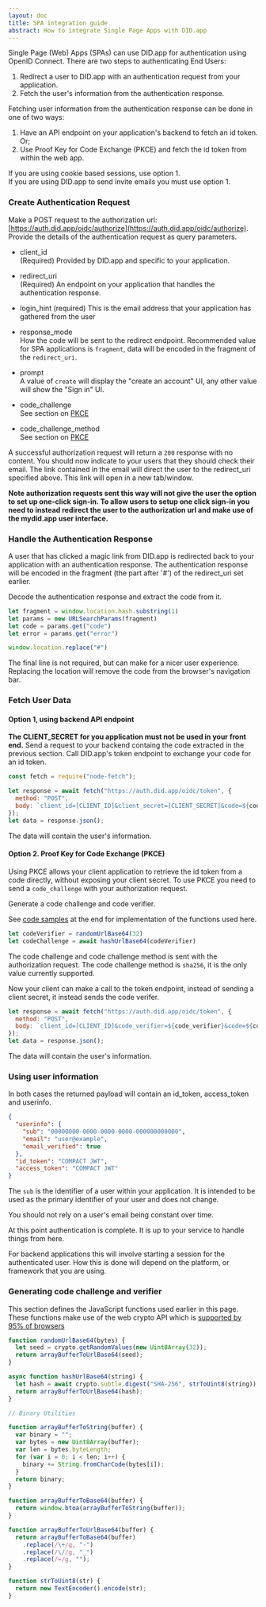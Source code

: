 ```yaml
---
layout: doc
title: SPA integration guide
abstract: How to integrate Single Page Apps with DID.app
---
```


Single Page (Web) Apps (SPAs) can use DID.app for authentication using OpenID Connect.
There are two steps to authenticating End Users:

1. Redirect a user to DID.app with an authentication request from your application.
2. Fetch the user's information from the authentication response.

Fetching user information from the authentication response can be done in one of two ways:

1. Have an API endpoint on your application's backend to fetch an id token.  Or;
2. Use Proof Key for Code Exchange (PKCE) and fetch the id token from within the web app.

If you are using cookie based sessions, use option 1.  
If you are using DID.app to send invite emails you must use option 1.

### Create Authentication Request

Make a POST request to the authorization url: [https://auth.did.app/oidc/authorize](https://auth.did.app/oidc/authorize).
Provide the details of the authentication request as query parameters.

- client_id  
  (Required) Provided by DID.app and specific to your application.

- redirect_uri  
  (Required) An endpoint on your application that handles the authentication response.

- login_hint
  (required) This is the email address that your application has gathered from the user

- response_mode  
  How the code will be sent to the redirect endpoint.
  Recommended value for SPA applications is `fragment`, data will be encoded in the fragment of the `redirect_uri`.

- prompt  
  A value of `create` will display the "create an account" UI, any other value will show the "Sign in" UI.

- code_challenge  
  See section on [PKCE](#pkce)

- code_challenge_method  
  See section on [PKCE](#pkce)

A successful authorization request will return a `200` response with no content.
You should now indicate to your users that they should check their email.
The link contained in the email will direct the user to the redirect_uri specified above.
This link will open in a new tab/window.

**Note authorization requests sent this way will not give the user the option to set up one-click sign-in.
To allow users to setup one click sign-in you need to instead redirect the user to the authorization url and make use of the mydid.app user interface.**

### Handle the Authentication Response

A user that has clicked a magic link from DID.app is redirected back to your application with an authentication response.
The authentication response will be encoded in the fragment (the part after '#') of the redirect_uri set earlier.

Decode the authentication response and extract the code from it.

```js
let fragment = window.location.hash.substring(1)
let params = new URLSearchParams(fragment)
let code = params.get("code")
let error = params.get("error")

window.location.replace("#")
```

The final line is not required, but can make for a nicer user experience.
Replacing the location will remove the code from the browser's navigation bar.

### Fetch User Data

#### Option 1, using backend API endpoint

**The CLIENT_SECRET for you application must not be used in your front end.**
Send a request to your backend containg the code extracted in the previous section.
Call DID.app's token endpoint to exchange your code for an id token.

```js
const fetch = require("node-fetch");

let response = await fetch("https://auth.did.app/oidc/token", {
  method: "POST",
  body: `client_id=[CLIENT_ID]&client_secret=[CLIENT_SECRET]&code=${code}`
});
let data = response.json();
```

The data will contain the user's information.

<a name="pkce"></a>
#### Option 2. Proof Key for Code Exchange (PKCE)

Using PKCE allows your client application to retrieve the id token from a code directly, without exposing your client secret.
To use PKCE you need to send a `code_challenge` with your authorization request.

Generate a code challenge and code verifier.

See [code samples](#generating-pkce) at the end for implementation of the functions used here.

```js
let codeVerifier = randomUrlBase64(32)
let codeChallenge = await hashUrlBase64(codeVerifier)
```

The code challenge and code challenge method is sent with the authorization request.
The code challenge method is `sha256`, it is the only value currently supported.

Now your client can make a call to the token endpoint, instead of sending a client secret, it instead sends the code verifer.

```js
let response = await fetch("https://auth.did.app/oidc/token", {
  method: "POST",
  body: `client_id=[CLIENT_ID]&code_verifier=${code_verifier}&code=${code}`
});
let data = response.json();
```

The data will contain the user's information.

### Using user information

In both cases the returned payload will contain an id_token, access_token and userinfo.

```json
{
  "userinfo": {
    "sub": "00000000-0000-0000-0000-000000000000",
    "email": "user@example",
    "email_verified": true
  },
  "id_token": "COMPACT JWT",
  "access_token": "COMPACT JWT"
}
```

The `sub` is the identifier of a user within your application.
It is intended to be used as the primary identifier of your user and does not change.

You should not rely on a user's email being constant over time.

At this point authentication is complete.
It is up to your service to handle things from here.

For backend applications this will involve starting a session for the authenticated user.
How this is done will depend on the platform, or framework that you are using.

<a name="generating-pkce"></a>
### Generating code challenge and verifier

This section defines the JavaScript functions used earlier in this page.
These functions make use of the web crypto API which is [supported by 95% of browsers](https://caniuse.com/#feat=cryptography)

```js
function randomUrlBase64(bytes) {
  let seed = crypto.getRandomValues(new Uint8Array(32));
  return arrayBufferToUrlBase64(seed);
}

async function hashUrlBase64(string) {
  let hash = await crypto.subtle.digest("SHA-256", strToUint8(string));
  return arrayBufferToUrlBase64(hash);
}

// Binary Utilities

function arrayBufferToString(buffer) {
  var binary = "";
  var bytes = new Uint8Array(buffer);
  var len = bytes.byteLength;
  for (var i = 0; i < len; i++) {
    binary += String.fromCharCode(bytes[i]);
  }
  return binary;
}

function arrayBufferToBase64(buffer) {
  return window.btoa(arrayBufferToString(buffer));
}

function arrayBufferToUrlBase64(buffer) {
  return arrayBufferToBase64(buffer)
    .replace(/\+/g, "-")
    .replace(/\//g, "_")
    .replace(/=/g, "");
}

function strToUint8(str) {
  return new TextEncoder().encode(str);
}
```
